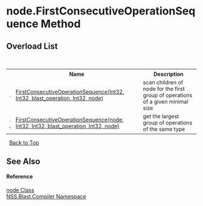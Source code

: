 # node.FirstConsecutiveOperationSequence Method 
 


## Overload List
&nbsp;<table><tr><th></th><th>Name</th><th>Description</th></tr><tr><td>![Public method](media/pubmethod.gif "Public method")</td><td><a href="3a8be5bb-004c-91f0-39de-6e4e58aa2341">FirstConsecutiveOperationSequence(Int32, Int32, blast_operation, Int32, node)</a></td><td>
scan children of node for the first group of operations of a given minimal size</td></tr><tr><td>![Public method](media/pubmethod.gif "Public method")![Static member](media/static.gif "Static member")</td><td><a href="56904f85-a4e0-21b3-0ab1-5868875d00f4">FirstConsecutiveOperationSequence(node, Int32, Int32, blast_operation, Int32, node)</a></td><td>
get the largest group of operations of the same type</td></tr></table>&nbsp;
<a href="#node.firstconsecutiveoperationsequence-method">Back to Top</a>

## See Also


#### Reference
<a href="7dc9b7e9-64ad-f224-ae1a-4e6639739f56">node Class</a><br /><a href="26a25caa-f50b-92ad-f15c-dbb9db1493ae">NSS.Blast.Compiler Namespace</a><br />